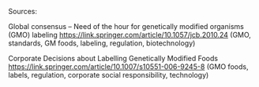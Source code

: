 Sources:

Global consensus – Need of the hour for genetically modified organisms (GMO) labeling
https://link.springer.com/article/10.1057/jcb.2010.24 (GMO, standards, GM foods, labeling, regulation, biotechnology)

Corporate Decisions about Labelling Genetically Modified Foods https://link.springer.com/article/10.1007/s10551-006-9245-8 (GMO foods, labels, regulation, corporate social responsibility, technology)

